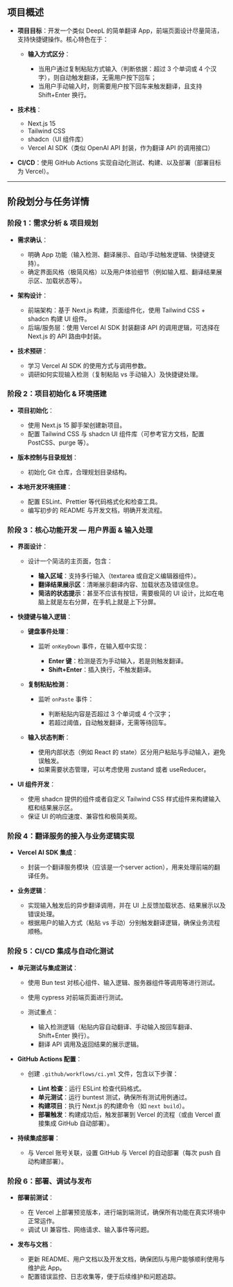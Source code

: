 ## 项目概述

- **项目目标**：开发一个类似 DeepL 的简单翻译 App，前端页面设计尽量简洁，支持快捷键操作。核心特色在于：

  - **输入方式区分**：

    - 当用户通过复制粘贴方式输入（判断依据：超过 3 个单词或 4 个汉字），则自动触发翻译，无需用户按下回车；
    - 当用户手动输入时，则需要用户按下回车来触发翻译，且支持 Shift+Enter 换行。

- **技术栈**：

  - Next.js 15
  - Tailwind CSS
  - shadcn（UI 组件库）
  - Vercel AI SDK（类似 OpenAI API 封装，作为翻译 API 的调用接口）

- **CI/CD**：使用 GitHub Actions 实现自动化测试、构建、以及部署（部署目标为 Vercel）。

---

## 阶段划分与任务详情

### 阶段 1：需求分析 & 项目规划

- **需求确认**：

  - 明确 App 功能（输入检测、翻译展示、自动/手动触发逻辑、快捷键支持）。
  - 确定界面风格（极简风格）以及用户体验细节（例如输入框、翻译结果展示区、加载状态等）。

- **架构设计**：

  - 前端架构：基于 Next.js 构建，页面组件化，使用 Tailwind CSS + shadcn 构建 UI 组件。
  - 后端/服务层：使用 Vercel AI SDK 封装翻译 API 的调用逻辑，可选择在 Next.js 的 API 路由中封装。

- **技术预研**：

  - 学习 Vercel AI SDK 的使用方式与调用参数。
  - 调研如何实现输入检测（复制粘贴 vs 手动输入）及快捷键处理。

### 阶段 2：项目初始化 & 环境搭建

- **项目初始化**：

  - 使用 Next.js 15 脚手架创建新项目。
  - 配置 Tailwind CSS 与 shadcn UI 组件库（可参考官方文档，配置 PostCSS、purge 等）。

- **版本控制与目录规划**：

  - 初始化 Git 仓库，合理规划目录结构。

- **本地开发环境搭建**：

  - 配置 ESLint、Prettier 等代码格式化和检查工具。
  - 编写初步的 README 与开发文档，明确开发流程。

### 阶段 3：核心功能开发 — 用户界面 & 输入处理

- **界面设计**：

  - 设计一个简洁的主页面，包含：

    - **输入区域**：支持多行输入（textarea 或自定义编辑器组件）。
    - **翻译结果展示区**：清晰展示翻译内容、加载状态及错误信息。
    - **简洁的状态提示**：甚至不应该有按钮，需要极简的 UI 设计，比如在电脑上就是左右分屏，在手机上就是上下分屏。

- **快捷键与输入逻辑**：

  - **键盘事件处理**：

    - 监听 `onKeyDown` 事件，在输入框中实现：

      - **Enter 键**：检测是否为手动输入，若是则触发翻译。
      - **Shift+Enter**：插入换行，不触发翻译。

  - **复制粘贴检测**：

    - 监听 `onPaste` 事件：

      - 判断粘贴内容是否超过 3 个单词或 4 个汉字；
      - 若超过阈值，自动触发翻译，无需等待回车。

  - **输入状态判断**：
    - 使用内部状态（例如 React 的 state）区分用户粘贴与手动输入，避免误触发。
    - 如果需要状态管理，可以考虑使用 zustand 或者 useReducer。

- **UI 组件开发**：

  - 使用 shadcn 提供的组件或者自定义 Tailwind CSS 样式组件来构建输入框和结果展示区。
  - 保证 UI 的响应速度、兼容性和极简美观。

### 阶段 4：翻译服务的接入与业务逻辑实现

- **Vercel AI SDK 集成**：

  - 封装一个翻译服务模块（应该是一个server action），用来处理前端的翻译任务。

- **业务逻辑**：

  - 实现输入触发后的异步翻译调用，并在 UI 上反馈加载状态、结果展示以及错误处理。
  - 根据用户的输入方式（粘贴 vs 手动）分别触发翻译逻辑，确保业务流程顺畅。

### 阶段 5：CI/CD 集成与自动化测试

- **单元测试与集成测试**：

  - 使用 Bun test 对核心组件、输入逻辑、服务器组件等调用等进行测试。
  - 使用 cypress 对前端页面进行测试。

  - 测试重点：

    - 输入检测逻辑（粘贴内容自动翻译、手动输入按回车翻译、Shift+Enter 换行）。
    - 翻译 API 调用及返回结果的展示逻辑。

- **GitHub Actions 配置**：

  - 创建 `.github/workflows/ci.yml` 文件，包含以下步骤：

    - **Lint 检查**：运行 ESLint 检查代码格式。
    - **单元测试**：运行 buntest 测试，确保所有测试用例通过。
    - **构建项目**：执行 Next.js 的构建命令（如 `next build`）。
    - **部署触发**：构建成功后，触发部署到 Vercel 的流程（或由 Vercel 直接集成 GitHub 自动部署）。

- **持续集成部署**：
  - 与 Vercel 账号关联，设置 GitHub 与 Vercel 的自动部署（每次 push 自动构建部署）。

### 阶段 6：部署、调试与发布

- **部署前测试**：

  - 在 Vercel 上部署预览版本，进行端到端测试，确保所有功能在真实环境中正常运作。
  - 调试 UI 兼容性、网络请求、输入事件等问题。

- **发布与文档**：

  - 更新 README、用户文档以及开发文档，确保团队与用户能够顺利使用与维护此 App。
  - 配置错误监控、日志收集等，便于后续维护和问题追踪。
